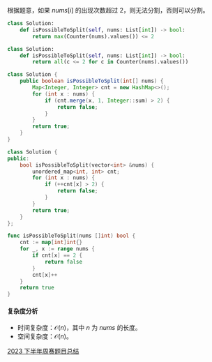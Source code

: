 根据题意，如果 $\textit{nums}[i]$ 的出现次数超过 $2$，则无法分割，否则可以分割。

```py [sol-Python3]
class Solution:
    def isPossibleToSplit(self, nums: List[int]) -> bool:
        return max(Counter(nums).values()) <= 2
```

```py [sol-Python3 写法二]
class Solution:
    def isPossibleToSplit(self, nums: List[int]) -> bool:
        return all(c <= 2 for c in Counter(nums).values())
```

```java [sol-Java]
class Solution {
    public boolean isPossibleToSplit(int[] nums) {
        Map<Integer, Integer> cnt = new HashMap<>();
        for (int x : nums) {
            if (cnt.merge(x, 1, Integer::sum) > 2) {
                return false;
            }
        }
        return true;
    }
}
```

```cpp [sol-C++]
class Solution {
public:
    bool isPossibleToSplit(vector<int> &nums) {
        unordered_map<int, int> cnt;
        for (int x : nums) {
            if (++cnt[x] > 2) {
                return false;
            }
        }
        return true;
    }
};
```

```go [sol-Go]
func isPossibleToSplit(nums []int) bool {
	cnt := map[int]int{}
	for _, x := range nums {
		if cnt[x] == 2 {
			return false
		}
		cnt[x]++
	}
	return true
}
```

#### 复杂度分析

- 时间复杂度：$\mathcal{O}(n)$，其中 $n$ 为 $\textit{nums}$ 的长度。
- 空间复杂度：$\mathcal{O}(n)$。

[2023 下半年周赛题目总结](https://leetcode.cn/circle/discuss/lUu0KB/)
